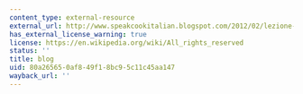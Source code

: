 ```yaml
---
content_type: external-resource
external_url: http://www.speakcookitalian.blogspot.com/2012/02/lezione-numero-uno.html
has_external_license_warning: true
license: https://en.wikipedia.org/wiki/All_rights_reserved
status: ''
title: blog
uid: 80a26565-0af8-49f1-8bc9-5c11c45aa147
wayback_url: ''
---
```

